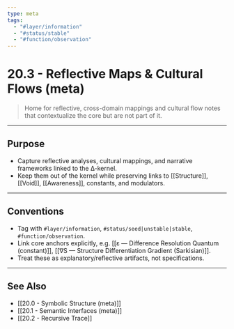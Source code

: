 ```yaml
---
type: meta
tags:
  - "#layer/information"
  - "#status/stable"
  - "#function/observation"
---
```


# 20.3 - Reflective Maps & Cultural Flows (meta)

> Home for reflective, cross-domain mappings and cultural flow notes that contextualize the core but are not part of it.

---

## Purpose

- Capture reflective analyses, cultural mappings, and narrative frameworks linked to the ∆-kernel.
- Keep them out of the kernel while preserving links to [[Structure]], [[Void]], [[Awareness]], constants, and modulators.

---

## Conventions

- Tag with `#layer/information`, `#status/seed|unstable|stable`, `#function/observation`.
- Link core anchors explicitly, e.g. [[ε — Difference Resolution Quantum (constant)]], [[∇S — Structure Differentiation Gradient (Sarkisian)]].
- Treat these as explanatory/reflective artifacts, not specifications.

---

## See Also

- [[20.0 - Symbolic Structure (meta)]]
- [[20.1 - Semantic Interfaces (meta)]]
- [[20.2 - Recursive Trace]]

